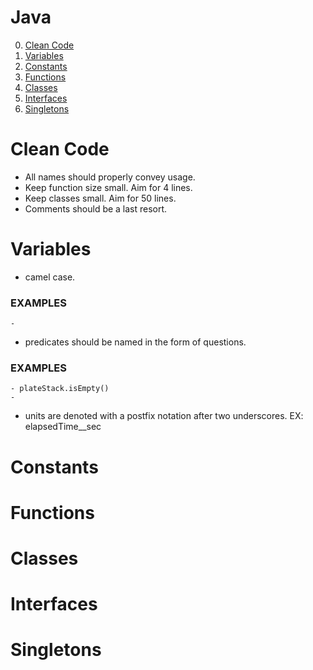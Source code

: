 # Java

0. [Clean Code](#cleancode)
1. [Variables](#variables)
2. [Constants](#constants)
3. [Functions](#functions)
4. [Classes](#classes)
5. [Interfaces](#interfaces)
6. [Singletons](#singletons)

# Clean Code
  - All names should properly convey usage.
  - Keep function size small. Aim for 4 lines.
  - Keep classes small. Aim for 50 lines.
  - Comments should be a last resort.

# Variables
  - camel case. 
### EXAMPLES
    - 
  - predicates should be named in the form of questions. 
### EXAMPLES
    - plateStack.isEmpty()
    - 
  - units are denoted with a postfix notation after two underscores. EX: elapsedTime__sec

# Constants

# Functions

# Classes

# Interfaces

# Singletons
